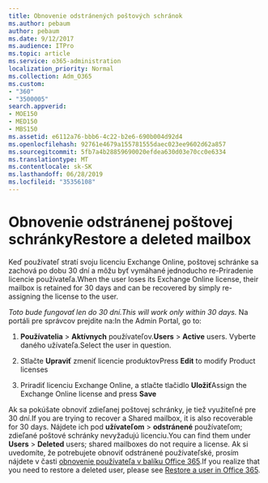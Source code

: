 ```yaml
---
title: Obnovenie odstránených poštových schránok
ms.author: pebaum
author: pebaum
ms.date: 9/12/2017
ms.audience: ITPro
ms.topic: article
ms.service: o365-administration
localization_priority: Normal
ms.collection: Adm_O365
ms.custom:
- "360"
- "3500005"
search.appverid:
- MOE150
- MED150
- MBS150
ms.assetid: e6112a76-bbb6-4c22-b2e6-690b004d92d4
ms.openlocfilehash: 92761e4679a155781555daec023ee9602d62a857
ms.sourcegitcommit: 5fb7a4b28859690020efdea630d03e70cc0e6334
ms.translationtype: MT
ms.contentlocale: sk-SK
ms.lasthandoff: 06/28/2019
ms.locfileid: "35356108"
---
```

# <a name="restore-a-deleted-mailbox"></a><span data-ttu-id="347f7-102">Obnovenie odstránenej poštovej schránky</span><span class="sxs-lookup"><span data-stu-id="347f7-102">Restore a deleted mailbox</span></span>

<span data-ttu-id="347f7-103">Keď používateľ stratí svoju licenciu Exchange Online, poštovej schránke sa zachová po dobu 30 dní a môžu byť vymáhané jednoducho re-Priradenie licencie používateľa.</span><span class="sxs-lookup"><span data-stu-id="347f7-103">When the user loses its Exchange Online license, their mailbox is retained for 30 days and can be recovered by simply re-assigning the license to the user.</span></span>
  
 <span data-ttu-id="347f7-104">*Toto bude fungovať len do 30 dní.*</span><span class="sxs-lookup"><span data-stu-id="347f7-104">*This will work only within 30 days.*</span></span>  <span data-ttu-id="347f7-105">Na portáli pre správcov prejdite na:</span><span class="sxs-lookup"><span data-stu-id="347f7-105">In the Admin Portal, go to:</span></span>
  
1. <span data-ttu-id="347f7-106">**Používatelia** \> **Aktívnych** používateľov.</span><span class="sxs-lookup"><span data-stu-id="347f7-106">**Users** \> **Active** users.</span></span> <span data-ttu-id="347f7-107">Vyberte daného užívateľa.</span><span class="sxs-lookup"><span data-stu-id="347f7-107">Select the user in question.</span></span>

2. <span data-ttu-id="347f7-108">Stlačte **Upraviť** zmeniť licencie produktov</span><span class="sxs-lookup"><span data-stu-id="347f7-108">Press **Edit** to modify Product licenses</span></span>

3. <span data-ttu-id="347f7-109">Priradiť licenciu Exchange Online, a stlačte tlačidlo **Uložiť**</span><span class="sxs-lookup"><span data-stu-id="347f7-109">Assign the Exchange Online license and press **Save**</span></span>

<span data-ttu-id="347f7-110">Ak sa pokúšate obnoviť zdieľanej poštovej schránky, je tiež využiteľné pre 30 dní.</span><span class="sxs-lookup"><span data-stu-id="347f7-110">If you are trying to recover a Shared mailbox, it is also recoverable for 30 days.</span></span> <span data-ttu-id="347f7-111">Nájdete ich pod **užívateľom** \> **odstránené** používateľom; zdieľané poštové schránky nevyžadujú licenciu.</span><span class="sxs-lookup"><span data-stu-id="347f7-111">You can find them under **Users** \> **Deleted** users; shared mailboxes do not require a license.</span></span> <span data-ttu-id="347f7-112">Ak si uvedomíte, že potrebujete obnoviť odstránené používateľské, prosím nájdete v časti [obnovenie používateľa v balíku Office 365](https://docs.microsoft.com/en-us/office365/admin/add-users/restore-user).</span><span class="sxs-lookup"><span data-stu-id="347f7-112">If you realize that you need to restore a deleted user, please see [Restore a user in Office 365](https://docs.microsoft.com/en-us/office365/admin/add-users/restore-user).</span></span>
  